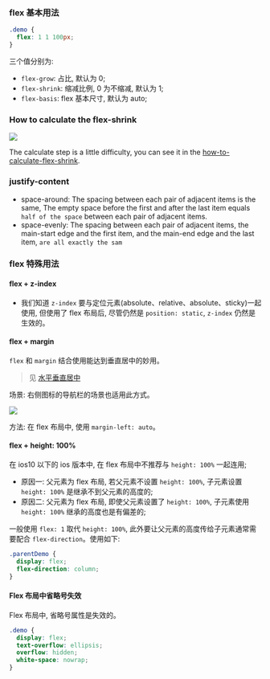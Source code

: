 <!--
abbrlink: 8mmijalz
-->

### flex 基本用法

```css
.demo {
  flex: 1 1 100px;
}
```

三个值分别为:

* `flex-grow`: 占比, 默认为 0;
* `flex-shrink`: 缩减比例, 0 为不缩减, 默认为 1;
* `flex-basis`: flex 基本尺寸, 默认为 auto;

### How to calculate the flex-shrink

![](http://with.muyunyun.cn/1431bcfc07c05820a123d5716955b860.jpg)

The calculate step is a little difficulty, you can see it in the [how-to-calculate-flex-shrink](https://stackoverflow.com/questions/36550840/how-to-calculate-flex-shrink-when-flex-items-have-a-different-flex-basis).

### justify-content

* space-around: The spacing between each pair of adjacent items is the same, The empty space before the first and after the last item equals `half of the space` between each pair of adjacent items.
* space-evenly: The spacing between each pair of adjacent items, the main-start edge and the first item, and the main-end edge and the last item, `are all exactly the sam`

### flex 特殊用法

#### flex + z-index

* 我们知道 `z-index` 要与定位元素(absolute、relative、absolute、sticky)一起使用, 但使用了 flex 布局后, 尽管仍然是 `position: static`, `z-index` 仍然是生效的。

#### flex + margin

`flex` 和 `margin` 结合使用能达到垂直居中的妙用。

> 见 [水平垂直居中]([./水平垂直居中](https://github.com/MuYunyun/blog/blob/master/BasicSkill/css/水平垂直居中.md).md)

场景: 右侧图标的导航栏的场景也适用此方式。

![](http://with.muyunyun.cn/234bae5566a4662a6995ff01191865e3.jpg)

方法: 在 flex 布局中, 使用 `margin-left: auto`。

#### flex + height: 100%

在 ios10 以下的 ios 版本中, 在 flex 布局中不推荐与 `height: 100%` 一起连用;

* 原因一: 父元素为 flex 布局, 若父元素不设置 `height: 100%`, 子元素设置 `height: 100%` 是继承不到父元素的高度的;
* 原因二: 父元素为 flex 布局, 即使父元素设置了 `height: 100%`, 子元素使用 `height: 100%` 继承的高度也是有偏差的;

一般使用 `flex: 1` 取代 `height: 100%`, 此外要让父元素的高度传给子元素通常需要配合 `flex-direction`。使用如下:

```css
.parentDemo {
  display: flex;
  flex-direction: column;
}
```

#### Flex 布局中省略号失效

Flex 布局中, 省略号属性是失效的。

```css
.demo {
  display: flex;
  text-overflow: ellipsis;
  overflow: hidden;
  white-space: nowrap;
}
```
